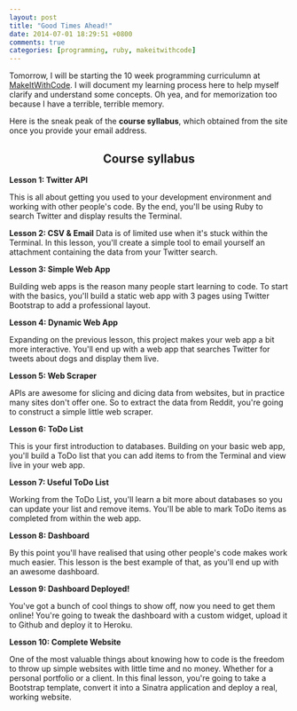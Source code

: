 ```yaml
---
layout: post
title: "Good Times Ahead!"
date: 2014-07-01 18:29:51 +0800
comments: true
categories: [programming, ruby, makeitwithcode]
---
```


Tomorrow, I will be starting the 10 week programming curriculumn at <a href="https://www.makeitwithcode.com/" target="_blank">MakeItWithCode</a>. I will document my learning process here to help myself clarify and understand some concepts. Oh yea, and for memorization too because I have a terrible, terrible memory.

Here is the sneak peak of the <strong>course syllabus</strong>, which obtained from the site once you provide your email address.

<!--more-->

<h2 style="text-align:center;">Course syllabus</h2>

<strong>Lesson 1: Twitter API</strong>
<p>This is all about getting you used to your development environment and working with other people's code. By the end, you'll be using Ruby to search Twitter and display results the Terminal.</p>


<strong>Lesson 2: CSV & Email</strong>
Data is of limited use when it's stuck within the Terminal. In this lesson, you'll create a simple tool to email yourself an attachment containing the data from your Twitter search.


<strong>Lesson 3: Simple Web App</strong>
<p>Building web apps is the reason many people start learning to code. To start with the basics, you'll build a static web app with 3 pages using Twitter Bootstrap to add a professional layout.</p>


<strong>Lesson 4: Dynamic Web App</strong>
<p>Expanding on the previous lesson, this project makes your web app a bit more interactive. You'll end up with a web app that searches Twitter for tweets about dogs and display them live.</p>


<strong>Lesson 5: Web Scraper</strong>
<p>APIs are awesome for slicing and dicing data from websites, but in practice many sites don't offer one. So to extract the data from Reddit, you're going to construct a simple little web scraper.</p>


<strong>Lesson 6: ToDo List</strong>
<p>This is your first introduction to databases. Building on your basic web app, you'll build a ToDo list that you can add items to from the Terminal and view live in your web app.</p>


<strong>Lesson 7: Useful ToDo List</strong>
<p>Working from the ToDo List, you'll learn a bit more about databases so you can update your list and remove items. You'll be able to mark ToDo items as completed from within the web app.</p>


<strong>Lesson 8: Dashboard</strong>
<p>By this point you'll have realised that using other people's code makes work much easier. This lesson is the best example of that, as you'll end up with an awesome dashboard.</p>


<strong>Lesson 9: Dashboard Deployed!</strong>
<p>You've got a bunch of cool things to show off, now you need to get them online! You're going to tweak the dashboard with a custom widget, upload it to Github and deploy it to Heroku.</p>


<strong>Lesson 10: Complete Website</strong>
<p>One of the most valuable things about knowing how to code is the freedom to throw up simple websites with little time and no money. Whether for a personal portfolio or a client. In this final lesson, you're going to take a Bootstrap template, convert it into a Sinatra application and deploy a real, working website.</p>